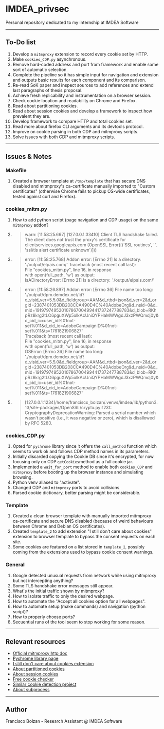 # IMDEA_privsec

Personal repository dedicated to my internship at IMDEA Software

---

## To-Do list

1. Develop a `mitmproxy` extension to record every cookie set by HTTP.
2. Make `cookies_CDP.py` asynchronous.
3. Remove hard-coded address and port from framework and enable some sort of automatic selection.
4. Complete the pipeline so it has simple input for navigation and extension and outputs basic results for each component and its comparison.
5. Re-read SoK paper and inspect sources to add references and extend last paragraphs of thesis proposal.
6. Achieve fresh replicability and instrumentation on a browser session.
7. Check cookie location and readability on Chrome and Firefox.
8. Read about partitioning cookies.
9. Read about session cookies and develop a framework to inspect how prevalent they are.
10. Develop framework to compare HTTP and total cookies set.
11. Read more about firefox CLI arguments and its devtools protocol.
12. Improve on cookie parsing in both CDP and mitmproxy scripts.
13. Solve issues with both CDP and mitmproxy scripts.

---

## Issues & Notes

### Makefile

1. Created a browser template at `/tmp/template` that has secure DNS disabled and mitmproxy's ca-certificate manually imported to "Custom certificates" (otherwise Chrome fails to pickup OS-wide certificates, tested against curl and Firefox).

### cookies_mitm.py

1. How to add python script (page navigation and CDP usage) on the same `mitmproxy` addon?
2. > warn: [11:58:25.667] [127.0.0.1:33410] Client TLS handshake failed. The client does
not trust the proxy's certificate for clientservices.googleapis.com (OpenSSL Error([('SSL routines', '', 'ssl/tls alert certificate unknown')]))
3. > error: [11:58:25.768] Addon error: [Errno 21] Is a directory:
'./output/elpais.com/'
Traceback (most recent call last): \
File "cookies_mitm.py", line 16, in response \
with open(full_path, 'w') as output: \
IsADirectoryError: [Errno 21] Is a directory: './output/elpais.com/'
4. > error: [11:58:26.897] Addon error: [Errno 36] File name too long: \
'./output/dpm.demdex.net/id?d_visid_ver=5.5.0&d_fieldgroup=AAM&d_rtbd=json&d_ver=2&d_orgid=2387401053DB208C0A490D4C%40AdobeOrg&d_nsid=0&d_mid=19197974952010786700499441737247788783&d_blob=RKhpRz8krg2tLO6pguXWp5olkAcUniQYPHaMWWgdJ3xzPWQmdj0y&d_cid_ic=user_id%01not-set%011&d_cid_ic=AdobeCampaignID%01not-set%011&ts=1761821906827' \
Traceback (most recent call last): \
  File "cookies_mitm.py", line 16, in response \
    with open(full_path, 'w') as output: \
OSError: [Errno 36] File name too long: \
'./output/dpm.demdex.net/id?d_visid_ver=5.5.0&d_fieldgroup=AAM&d_rtbd=json&d_ver=2&d_orgid=2387401053DB208C0A490D4C%40AdobeOrg&d_nsid=0&d_mid=19197974952010786700499441737247788783&d_blob=RKhpRz8krg2tLO6pguXWp5olkAcUniQYPHaMWWgdJ3xzPWQmdj0y&d_cid_ic=user_id%01not-set%011&d_cid_ic=AdobeCampaignID%01not-set%011&ts=1761821906827'
5. > [127.0.0.1:1234]/home/francisco_bolzan/.venvs/imdea/lib/python3.13/site-packages/OpenSSL/crypto.py:1231: CryptographyDeprecationWarning: Parsed a serial number which wasn't positive (i.e., it was negative or zero), which is disallowed by RFC 5280.

### cookies_CDP.py

1. Opted for `pychrome` library since it offers the `call_method` function which seems to work ok and follows CDP method names in its parameters.
2. Initially discarded copying the Cookie DB since it's encrypted, for now focusing only on CDP `getCookies`method as a full cookie jar.
3. Implemented a `wait_for_port` method to enable both `cookies_CDP` and `mitmproxy` before booting up the browser instance and simulating browsing.
4. Python venv aliased to "activate".
5. Changed CDP and `mitmproxy` ports to avoid collisions.
6. Parsed cookie dictionary, better parsing might be considerable.

### Template

1. Created a clean browser template with manually imported mitmproxy ca-certificate and secure DNS disabled (because of weird behaviours between Chrome and Debian OS certificates).
2. Created `template_2` to add extension "I still don't care about cookies" extension to browser template to bypass the consent requests on each site.
3. Some cookies are featured on a list stored in `template_2`, possibly coming from the extensions used to bypass cookie consent warnings.

### General

1. Google detected unusual requests from network while using mitmproxy but not intercepting anything?
2. Some TLS handshake error messages still appear.
3. What's the initial traffic shown by mitmproxy?
4. How to isolate traffic to only the desired webpage.
5. How to automate the "Accept all cookies option for all webpages".
6. How to automate setup (make commands) and navigation (python script)?
7. How to properly choose ports?
8. Secuential runs of the tool seem to stop working for some reason.

---

## Relevant resources

- [Official mitmproxy http doc](https://docs.mitmproxy.org/stable/api/mitmproxy/http.html)
- [Pychrome library page](https://pypi.org/project/pychrome/)
- [I still don't care about cookies extension](https://chromewebstore.google.com/detail/i-still-dont-care-about-c/edibdbjcniadpccecjdfdjjppcpchdlm)
- [About partitioned cookies](https://developer.mozilla.org/en-US/docs/Web/Privacy/Guides/Privacy_sandbox/Partitioned_cookies)
- [About session cookies](https://www.cookieyes.com/blog/session-cookies/)
- [Free cookie checker](https://www.cookieyes.com/cookie-checker/)
- [Similar cookie detection project](https://github.com/CookieChecker/CookieCheckSourceCode)
- [About subprocess](https://docs.python.org/3/library/subprocess.html#using-the-subprocess-module)

---

## Author

Francisco Bolzan - Research Assistant @ IMDEA Software
